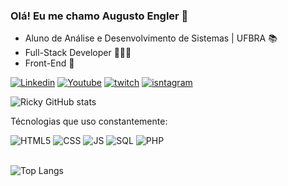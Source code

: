 ### Olá! Eu me chamo Augusto Engler 🫡
- Aluno de Análise e Desenvolvimento de Sistemas | UFBRA 📚
- Full-Stack Developer 👨🏽‍💻
- Front-End 🖤

[![Linkedin](https://img.shields.io/badge/LinkedIn-0077B5?style=for-the-badge&logo=linkedin&logoColor=white)](https://www.linkedin.com/in/augusto-engler-002972304/)
[![Youtube](https://img.shields.io/badge/YouTube-FF0000?style=for-the-badge&logo=youtube&logoColor=white)](https://www.youtube.com/@Rickyz)
[![twitch](https://img.shields.io/badge/Twitch-9146FF?style=for-the-badge&logo=twitch&logoColor=white)](https://www.twitch.tv/iricky1)
[![isntagram](https://img.shields.io/badge/Instagram-E4405F?style=for-the-badge&logo=instagram&logoColor=white)](https://www.instagram.com/ricky.engler/?next=%2F)

![Ricky GitHub stats](https://github-readme-stats.vercel.app/api?username=RickyEngler&show_icons=true&theme=dark)

Técnologias que uso constantemente:

<div style="display: inline_block">
<img aligne="center" alt="HTML5" src="https://img.shields.io/badge/HTML5-E34F26?style=for-the-badge&logo=html5&logoColor=white"/>
<img aligne="center" alt="CSS" src="https://img.shields.io/badge/CSS3-1572B6?style=for-the-badge&logo=css3&logoColor=white"/>
<img aligne="center" alt="JS" src="https://img.shields.io/badge/JavaScript-F7DF1E?style=for-the-badge&logo=javascript&logoColor=black"/>
<img aligne="center" alt="SQL" src="https://img.shields.io/badge/MySQL-00000F?style=for-the-badge&logo=mysql&logoColor=white"/>
<img aligne="center" alt="PHP" src="https://img.shields.io/badge/PHP-777BB4?style=for-the-badge&logo=php&logoColor=white"/>
</div>
<br>

![Top Langs](https://github-readme-stats.vercel.app/api/top-langs/?username=anuraghazra&hide_progress=true)
